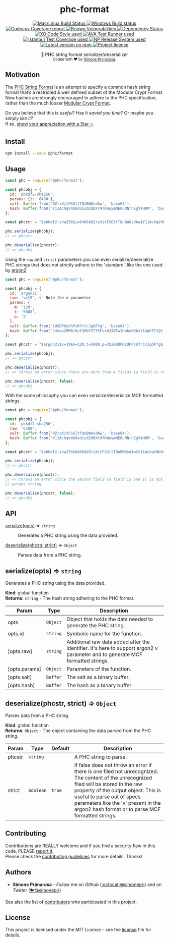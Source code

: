 <h1 align="center">
  <b>phc-format</b>
</h1>
<p align="center">
  <!-- CI - TravisCI -->
  <a href="https://travis-ci.org/simonepri/phc-format">
    <img src="https://img.shields.io/travis/simonepri/phc-format/master.svg?label=MacOS%20%26%20Linux" alt="Mac/Linux Build Status" />
  </a>
  <!-- CI - AppVeyor -->
  <a href="https://ci.appveyor.com/project/simonepri/phc-format">
    <img src="https://img.shields.io/appveyor/ci/simonepri/phc-format/master.svg?label=Windows" alt="Windows Build status" />
  </a>
  <!-- Coverage - Codecov -->
  <a href="https://codecov.io/gh/simonepri/phc-format">
    <img src="https://img.shields.io/codecov/c/github/simonepri/phc-format/master.svg" alt="Codecov Coverage report" />
  </a>
  <!-- DM - Snyk -->
  <a href="https://snyk.io/test/github/simonepri/phc-format?targetFile=package.json">
    <img src="https://snyk.io/test/github/simonepri/phc-format/badge.svg?targetFile=package.json" alt="Known Vulnerabilities" />
  </a>
  <!-- DM - David -->
  <a href="https://david-dm.org/simonepri/phc-format">
    <img src="https://david-dm.org/simonepri/phc-format/status.svg" alt="Dependency Status" />
  </a>

  <br/>

  <!-- Code Style - XO-Prettier -->
  <a href="https://github.com/xojs/xo">
    <img src="https://img.shields.io/badge/code_style-XO+Prettier-5ed9c7.svg" alt="XO Code Style used" />
  </a>
  <!-- Test Runner - AVA -->
  <a href="https://github.com/avajs/ava">
    <img src="https://img.shields.io/badge/test_runner-AVA-fb3170.svg" alt="AVA Test Runner used" />
  </a>
  <!-- Test Coverage - Istanbul -->
  <a href="https://github.com/istanbuljs/nyc">
    <img src="https://img.shields.io/badge/test_coverage-NYC-fec606.svg" alt="Istanbul Test Coverage used" />
  </a>
  <!-- Release System - np -->
  <a href="https://github.com/sindresorhus/np">
    <img src="https://img.shields.io/badge/release_system-np-6c8784.svg" alt="NP Release System used" />
  </a>

  <br/>

  <!-- Version - npm -->
  <a href="https://www.npmjs.com/package/phc-format">
    <img src="https://img.shields.io/npm/v/phc-format.svg" alt="Latest version on npm" />
  </a>
  <!-- License - MIT -->
  <a href="https://github.com/simonepri/phc-format#license">
    <img src="https://img.shields.io/github/license/simonepri/phc-format.svg" alt="Project license" />
  </a>
</p>
<p align="center">
  📝 PHC string format serializer/deserializer

  <br/>

  <sub>
    Coded with ❤️ by <a href="#authors">Simone Primarosa</a>.
  </sub>
</p>

## Motivation
The [PHC String Format][specs:phc] is an attempt to specify a common hash string format that’s a restricted & well defined subset of the Modular Crypt Format. New hashes are strongly encouraged to adhere to the PHC specification, rather than the much looser [Modular Crypt Format][specs:mcf].

Do you believe that this is *useful*?
Has it *saved you time*?
Or maybe you simply *like it*?  
If so, [show your appreciation with a Star ⭐️][start].

## Install

```bash
npm install --save @phc/format
```

## Usage

```js
const phc = require('@phc/format');

const phcobj = {
  id: 'pbkdf2-sha256',
  params: {i: '6400'},
  salt: Buffer.from('0ZrzXitFSGltTQnBWOsdAw', 'base64'),
  hash: Buffer.from('Y11AchqV4b0sUisdZd0Xr97KWoymNE0LNNrnEgY4H9M', 'base64'),
};

const phcstr = "$pbkdf2-sha256$i=6400$0ZrzXitFSGltTQnBWOsdAw$Y11AchqV4b0sUisdZd0Xr97KWoymNE0LNNrnEgY4H9M";

phc.serialize(phcobj);
// => phcstr

phc.deserialize(phcstr);
// => phcobj
```


Using the `raw` and `strict` parameters you can even serialize/deserialize
PHC strings that does not strictly adhere to the 'standard', like the one
used by [argon2](https://github.com/P-H-C/phc-winner-argon2/issues/157)

```js
const phc = require('@phc/format');

const phcobj = {
  id: 'argon2i',
  raw: 'v=19', <- Note the v parameter
  params: {
    m: '120',
    t: '5000',
    p: '2'
  },
  salt: Buffer.from('iHSDPHzUhPzK7rCcJgOFfg', 'base64'),
  hash: Buffer.from('J4moa2MM0/6uf3HbY2Tf5Fux8JIBTwIhmhxGRbsY14qhTltQt+Vw3b7tcJNEbk8ium8AQfZeD4tabCnNqfkD1g', 'base64'),
};

const phcstr = "$argon2i$v=19$m=120,t=5000,p=2$iHSDPHzUhPzK7rCcJgOFfg$J4moa2MM0/6uf3HbY2Tf5Fux8JIBTwIhmhxGRbsY14qhTltQt+Vw3b7tcJNEbk8ium8AQfZeD4tabCnNqfkD1g"; <- Note the v parameter

phc.serialize(phcobj);
// => phcstr

phc.deserialize(phcstr);
// => throws an error since there are more than 4 fields (a field is one $)

phc.deserialize(phcstr, false);
// => phcobj
```

With the same philosophy you can even serialize/deserialize MCF formatted strings.

```js
const phc = require('@phc/format');

const phcobj = {
  id: 'pbkdf2-sha256',
  raw: '6400',
  salt: Buffer.from('0ZrzXitFSGltTQnBWOsdAw', 'base64'),
  hash: Buffer.from('Y11AchqV4b0sUisdZd0Xr97KWoymNE0LNNrnEgY4H9M', 'base64'),
};

const phcstr = "$pbkdf2-sha256$6400$0ZrzXitFSGltTQnBWOsdAw$Y11AchqV4b0sUisdZd0Xr97KWoymNE0LNNrnEgY4H9M";

phc.serialize(phcobj);
// => phcstr

phc.deserialize(phcstr);
// => throws an error since the second field (a field is one $) is not a valid
// params string

phc.deserialize(phcstr, false);
// => phcobj
```

## API

<dl>
<dt><a href="#serialize">serialize(opts)</a> ⇒ <code>string</code></dt>
<dd><p>Generates a PHC string using the data provided.</p>
</dd>
<dt><a href="#deserialize">deserialize(phcstr, strict)</a> ⇒ <code>Object</code></dt>
<dd><p>Parses data from a PHC string.</p>
</dd>
</dl>

<a name="serialize"></a>

## serialize(opts) ⇒ <code>string</code>
Generates a PHC string using the data provided.

**Kind**: global function  
**Returns**: <code>string</code> - The hash string adhering to the PHC format.  

| Param | Type | Description |
| --- | --- | --- |
| opts | <code>Object</code> | Object that holds the data needed to generate the PHC string. |
| opts.id | <code>string</code> | Symbolic name for the function. |
| [opts.raw] | <code>string</code> | Additional raw data added after the identifier. It's here to support argon2 v parameter and to generate MCF formatted strings. |
| [opts.params] | <code>Object</code> | Parameters of the function. |
| [opts.salt] | <code>Buffer</code> | The salt as a binary buffer. |
| [opts.hash] | <code>Buffer</code> | The hash as a binary buffer. |

<a name="deserialize"></a>

## deserialize(phcstr, strict) ⇒ <code>Object</code>
Parses data from a PHC string.

**Kind**: global function  
**Returns**: <code>Object</code> - The object containing the data parsed from the PHC string.  

| Param | Type | Default | Description |
| --- | --- | --- | --- |
| phcstr | <code>string</code> |  | A PHC string to parse. |
| strict | <code>boolean</code> | <code>true</code> | If false does not throw an error if there is one filed not unrecognized. The content of the unrecognized filed will be stored in the raw property of the output object. This is useful to parse out of specs parameters like the 'v' present in the argon2 hash format or to parse MCF formatted strings. |

## Contributing
Contributions are REALLY welcome and if you find a security flaw in this code, PLEASE [report it][new issue].  
Please check the [contributing guidelines][contributing] for more details. Thanks!

## Authors
- **Simone Primarosa** -  *Follow* me on *Github* ([:octocat:@simonepri][github:simonepri]) and on  *Twitter* ([🐦@simonepri][twitter:simoneprimarosa])

See also the list of [contributors][contributors] who participated in this project.

## License
This project is licensed under the MIT License - see the [license][license] file for details.


<!-- Links -->
[start]: https://github.com/simonepri/phc-format#start-of-content
[new issue]: https://github.com/simonepri/phc-format/issues/new
[contributors]: https://github.com/simonepri/phc-format/contributors

[license]: https://github.com/simonepri/phc-format/tree/master/license
[contributing]: https://github.com/simonepri/phc-format/tree/master/.github/contributing.md

[github:simonepri]: https://github.com/simonepri
[twitter:simoneprimarosa]: http://twitter.com/intent/user?screen_name=simoneprimarosa

[specs:mcf]: https://github.com/ademarre/binary-mcf
[specs:phc]: https://github.com/P-H-C/phc-string-format/blob/master/phc-sf-spec.md
